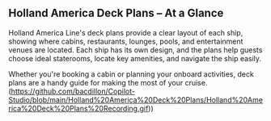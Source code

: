 ## Holland America Deck Plans – At a Glance
Holland America Line's deck plans provide a clear layout of each ship, showing where cabins, restaurants, lounges, pools, and entertainment venues are located. Each ship has its own design, and the plans help guests choose ideal staterooms, locate key amenities, and navigate the ship easily.

Whether you're booking a cabin or planning your onboard activities, deck plans are a handy guide for making the most of your cruise.
(https://github.com/bacdillon/Copilot-Studio/blob/main/Holland%20America%20Deck%20Plans/Holland%20America%20Deck%20Plans%20Recording.gif))
